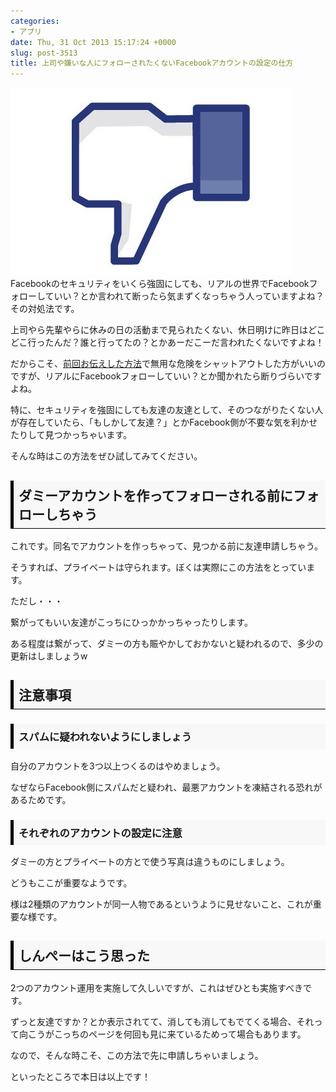 ```yaml
---
categories:
- アプリ
date: Thu, 31 Oct 2013 15:17:24 +0000
slug: post-3513
title: 上司や嫌いな人にフォローされたくないFacebookアカウントの設定の仕方
---
```


![](images/34669922a36b6e93965ffdae5bc4450b.png)Facebookのセキュリティをいくら強固にしても、リアルの世界でFacebookフォローしていい？とか言われて断ったら気まずくなっちゃう人っていますよね？その対処法です。<!--more-->
&nbsp;
&nbsp;

上司やら先輩やらに休みの日の活動まで見られたくない、休日明けに昨日はどこどこ行ったんだ？誰と行ってたの？とかあーだこーだ言われたくないですよね！

だからこそ、<a href="https://www.warawareotoko.com/2013/10/28/%e8%a6%9a%e3%81%88%e3%81%a6%e3%81%8a%e3%81%8d%e3%81%9f%e3%81%84%e6%9c%80%e4%bd%8e%e9%99%90%e3%81%aefacebook%e3%81%ae%e3%83%ad%e3%83%83%e3%82%af%e3%81%ae%e6%8e%9b%e3%81%91%e6%96%b9/" title="覚えておきたい最低限のfacebookのロックの掛け方">前回お伝えした方法</a>で無用な危険をシャットアウトした方がいいのですが、リアルにFacebookフォローしていい？とか聞かれたら断りづらいですよね。

特に、セキュリティを強固にしても友達の友達として、そのつながりたくない人が存在していたら、「もしかして友達？」とかFacebook側が不要な気を利かせたりして見つかっちゃいます。

そんな時はこの方法をぜひ試してみてください。

<h2><div style="padding: 8px 8px; border-color: #000000; border-width: 0 0 1px 5px; border-style: solid; background: #F8F8F8;"><b>ダミーアカウントを作ってフォローされる前にフォローしちゃう</b></div></h2>

これです。同名でアカウントを作っちゃって、見つかる前に友達申請しちゃう。

そうすれば、プライベートは守られます。ぼくは実際にこの方法をとっています。

ただし・・・

繋がってもいい友達がこっちにひっかかっちゃったりします。

ある程度は繋がって、ダミーの方も賑やかしておかないと疑われるので、多少の更新はしましょうw



<h2><div style="padding: 8px 8px; border-color: #000000; border-width: 0 0 1px 5px; border-style: solid; background: #F8F8F8;"><b>注意事項</b></div></h2>

<h3><div style="padding: 8px 8px; border-color: #000000; border-width: 0 0 0px 5px; border-style: solid; background: #F8F8F8;"><b>スパムに疑われないようにしましょう</b></div></h3>

自分のアカウントを3つ以上つくるのはやめましょう。

なぜならFacebook側にスパムだと疑われ、最悪アカウントを凍結される恐れがあるためです。


<h3><div style="padding: 8px 8px; border-color: #000000; border-width: 0 0 0px 5px; border-style: solid; background: #F8F8F8;"><b>それぞれのアカウントの設定に注意</b></div></h3>

ダミーの方とプライベートの方とで使う写真は違うものにしましょう。

どうもここが重要なようです。

様は2種類のアカウントが同一人物であるというように見せないこと、これが重要な様です。


<h2><div style="padding: 8px 8px; border-color: #000000; border-width: 0 0 1px 5px; border-style: solid; background: #F8F8F8;"><b>しんぺーはこう思った</b></div></h2>

2つのアカウント運用を実施して久しいですが、これはぜひとも実施すべきです。

ずっと友達ですか？とか表示されてて、消しても消してもでてくる場合、それって向こうがこっちのページを何回も見に来ているためって場合もあります。

なので、そんな時こそ、この方法で先に申請しちゃいましょう。

といったところで本日は以上です！